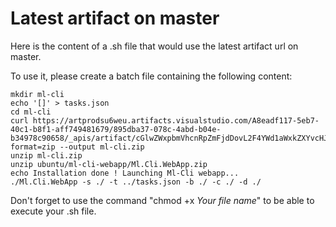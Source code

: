 ﻿# Latest artifact on master

Here is the content of a .sh file that would use the latest artifact url on master.

To use it, please create a batch file containing the following content:

    mkdir ml-cli
    echo '[]' > tasks.json
    cd ml-cli
    curl https://artprodsu6weu.artifacts.visualstudio.com/A8eadf117-5eb7-40c1-b8f1-aff749481679/895dba37-078c-4abd-b04e-b34978c90658/_apis/artifact/cGlwZWxpbmVhcnRpZmFjdDovL2F4YWd1aWxkZXYvcHJvamVjdElkLzg5NWRiYTM3LTA3OGMtNGFiZC1iMDRlLWIzNDk3OGM5MDY1OC9idWlsZElkLzQ4NTcvYXJ0aWZhY3ROYW1lL3VidW50dQ2/content?format=zip --output ml-cli.zip
    unzip ml-cli.zip
    unzip ubuntu/ml-cli-webapp/Ml.Cli.WebApp.zip
    echo Installation done ! Launching Ml-Cli webapp...
    ./Ml.Cli.WebApp -s ./ -t ../tasks.json -b ./ -c ./ -d ./

Don't forget to use the command "chmod +x *Your file name*" to be able to execute your .sh file.
